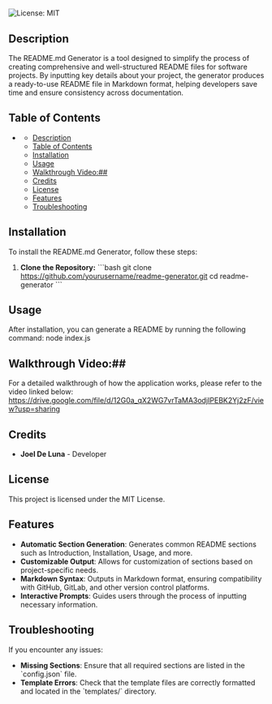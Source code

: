 # 
![License: MIT](https://img.shields.io/badge/License-MIT-yellow.svg)
  


## Description

  The README.md Generator is a tool designed to simplify the process of creating comprehensive and well-structured README files for software projects. By inputting key details about your project, the generator produces a ready-to-use README file in Markdown format, helping developers save time and ensure consistency across documentation.


## Table of Contents 

- [](#)
  - [Description](#description)
  - [Table of Contents](#table-of-contents)
  - [Installation](#installation)
  - [Usage](#usage)
  - [Walkthrough Video:##](#walkthrough-video)
  - [Credits](#credits)
  - [License](#license)
  - [Features](#features)
  - [Troubleshooting](#troubleshooting)


## Installation

To install the README.md Generator, follow these steps:

1. **Clone the Repository:**
   \`\`\`bash
   git clone https://github.com/yourusername/readme-generator.git
   cd readme-generator
   \`\`\`

## Usage

After installation, you can generate a README by running the following command: node index.js

## Walkthrough Video:##
   For a detailed walkthrough of how the application works, please refer to the video linked below:
    https://drive.google.com/file/d/12G0a_qX2WG7vrTaMA3odjIPEBK2Yj2zF/view?usp=sharing

## Credits
- **Joel De Luna** - Developer

## License

This project is licensed under the MIT License.

## Features

- **Automatic Section Generation**: Generates common README sections such as Introduction, Installation, Usage, and more.
- **Customizable Output**: Allows for customization of sections based on project-specific needs.
- **Markdown Syntax**: Outputs in Markdown format, ensuring compatibility with GitHub, GitLab, and other version control platforms.
- **Interactive Prompts**: Guides users through the process of inputting necessary information.

## Troubleshooting

If you encounter any issues:

- **Missing Sections**: Ensure that all required sections are listed in the \`config.json\` file.
- **Template Errors**: Check that the template files are correctly formatted and located in the \`templates/\` directory.

